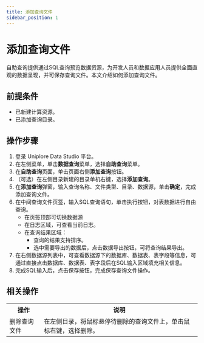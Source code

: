 ```yaml
---
title: 添加查询文件
sidebar_position: 1
---
```

# 添加查询文件
自助查询提供通过SQL查询预览数据资源，为开发人员和数据应用人员提供全面直观的数据呈现，并可保存查询文件。本文介绍如何添加查询文件。

## 前提条件
- 已新建计算资源。
- 已添加查询目录。

## 操作步骤
1. 登录 Uniplore Data Studio 平台。
2. 在左侧菜单，单击**数据查询**菜单，选择**自助查询**菜单。
3. 在**自助查询**页面，单击页面右侧**添加查询**按钮。
4. （可选）在左侧目录新建的目录单机右键，选择**添加查询**。
5. 在**添加查询**弹窗，输入查询名称、文件类型、目录、数据源，单击**确定**，完成添加查询文件。
6. 在中间查询文件页签，输入SQL查询语句，单击执行按钮，对表数据进行自由查询。
    - 在页签顶部可切换数据源
    - 在日志区域，可查看当前日志。
    - 在查询结果区域：
        - 查询的结果支持排序。
        - 选中需要导出的数据后，点击数据导出按钮，可将查询结果导出。
7. 在右侧数据源列表中，可查看数据源下的数据库、数据表、表字段等信息，可通过直接点击数据库、数据表、表字段后在SQL输入区域填充相关信息。
8. 完成SQL输入后，点击保存按钮，完成保存查询文件操作。

## 相关操作
<table>
    <tr>
        <th>操作</th>
        <th>说明</th>
    </tr>
     <tr>
        <td>删除查询文件</td>
        <td>在左侧目录，将鼠标悬停待删除的查询文件上，单击鼠标右键，选择删除。</td>
    </tr>
</table>